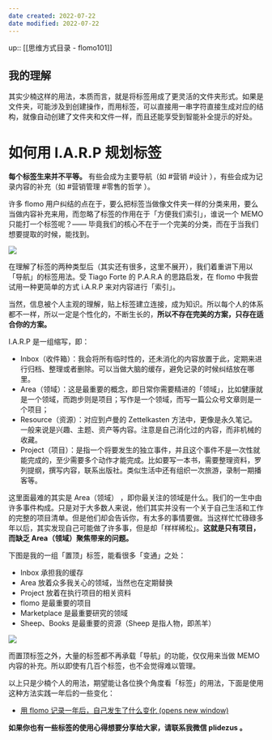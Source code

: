 ```yaml
---
date created: 2022-07-22
date modified: 2022-07-22
---
```

up:: [[思维方式目录 - flomo101]]
## 我的理解
其实少楠这样的用法，本质而言，就是将标签用成了更灵活的文件夹形式。如果是文件夹，可能涉及到创建操作，而用标签，可以直接用一串字符直接生成对应的结构，就像自动创建了文件夹和文件一样，而且还能享受到智能补全提示的好处。


# 如何用 I.A.R.P 规划标签
**每个标签生来并不平等。** 有些会成为主要导航（如 #营销 #设计 ），有些会成为记录内容的补充（如 #营销管理 #零售的哲学 ）。

许多 flomo 用户纠结的点在于，要么把标签当做像文件夹一样的分类来用，要么当做内容补充来用，而忽略了标签的作用在于「方便我们索引」，谁说一个 MEMO 只能打一个标签呢？—— 毕竟我们的核心不在于一个完美的分类，而在于当我们想要提取的时候，能找到。

![](https://flomo-resource.oss-cn-shanghai.aliyuncs.com/101/images-387.png)

在理解了标签的两种类型后（其实还有很多，这里不展开），我们着重讲下用以「导航」的标签用法。受 Tiago Forte 的 P.A.R.A 的思路启发，在 flomo 中我尝试用一种更简单的方式 i.A.R.P 来对内容进行「索引」。

当然，信息被个人主观的理解，贴上标签建立连接，成为知识。所以每个人的体系都不一样，所以一定是个性化的，不断生长的，**所以不存在完美的方案，只存在适合你的方案。**

I.A.R.P 是一组缩写，即：

- Inbox（收件箱）：我会将所有临时性的，还未消化的内容放置于此，定期来进行归档、整理或者删除。可以当做大脑的缓存，避免记录的时候纠结放在哪里。
- Area（领域）：这是最重要的概念，即日常你需要精进的「领域」，比如健康就是一个领域，而跑步则是项目；写作是一个领域，而写一篇公众号文章则是一个项目；
- Resource（资源）：对应到卢曼的 Zettelkasten 方法中，更像是永久笔记。一般来说是兴趣、主题、资产等内容。注意是自己消化过的内容，而非机械的收藏。
- Project（项目）：是指一个将要发生的独立事件，并且这个事件不是一次性就能完成的，至少需要多个动作才能完成。比如要写一本书，需要整理资料，罗列提纲，撰写内容，联系出版社。类似生活中还有组织一次旅游，录制一期播客等。

这里面最难的其实是 Area（领域） ，即你最关注的领域是什么。我们的一生中由许多事件构成。只是对于大多数人来说，他们其实并没有一个关于自己生活和工作的完整的项目清单。但是他们却会告诉你，有太多的事情要做。当这样忙忙碌碌多年以后，其实发现自己可能做了许多事，但是却「样样稀松」。**这就是只有项目，而缺乏 Area（领域）聚焦带来的问题。**

下图是我的一组「置顶」标签，能看很多「变通」之处：

- Inbox 承担我的缓存
- Area 放着众多我关心的领域，当然也在定期替换
- Project 放着在执行项目的相关资料
- flomo 是最重要的项目
- Marketplace 是最重要研究的领域
- Sheep、Books 是最重要的资源（Sheep 是指人物，即羔羊）

![](https://flomo-resource.oss-cn-shanghai.aliyuncs.com/101/images-388.png)

而置顶标签之外，大量的标签都不再承载「导航」的功能，仅仅用来当做 MEMO 内容的补充。所以即使有几百个标签，也不会觉得难以管理。

以上只是少楠个人的用法，期望能让各位换个角度看「标签」的用法，下面是使用这种方法实践一年后的一些变化：

- [用 flomo 记录一年后，自己发生了什么变化 (opens new window)](https://mp.weixin.qq.com/s/9A_XLmUTRAYRKtfnow3_Rw)

**如果你也有一些标签的使用心得想要分享给大家，请联系我微信 plidezus 。**
